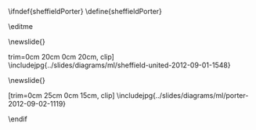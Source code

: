 \ifndef{sheffieldPorter}
\define{sheffieldPorter}

\editme

\newslide{}

trim=0cm 20cm 0cm 20cm, clip]
\includejpg{../slides/diagrams/ml/sheffield-united-2012-09-01-1548}


\newslide{}

[trim=0cm 25cm 0cm 15cm, clip]
\includejpg{../slides/diagrams/ml/porter-2012-09-02-1119}

\endif
